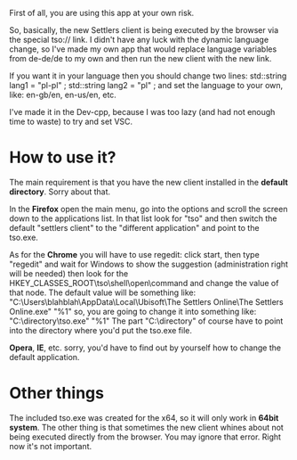 First of all, you are using this app at your own risk. 

So, basically, the new Settlers client is being executed by the browser via the special tso:// link. I didn't have any luck with the dynamic language change, so I've made my own app that would replace language variables from de-de/de to my own and then run the new client with the new link. 

If you want it in your language then you should change two lines: 
std::string lang1 = "pl-pl" ;
std::string lang2 = "pl" ;
and set the language to your own, like: en-gb/en, en-us/en, etc.

I've made it in the Dev-cpp, because I was too lazy (and had not enough time to waste) to try and set VSC. 

# How to use it?
The main requirement is that you have the new client installed in the **default directory**. Sorry about that. 

In the **Firefox** open the main menu, go into the options and scroll the screen down to the applications list. In that list look for "tso" and then switch the default "settlers client" to the "different application" and point to the tso.exe.

As for the **Chrome** you will have to use regedit: 
click start, then type "regedit" and wait for Windows to show the suggestion (administration right will be needed)
then look for the HKEY_CLASSES_ROOT\tso\shell\open\command and change the value of that node. 
The default value will be something like:
"C:\Users\blahblah\AppData\Local\Ubisoft\The Settlers Online\The Settlers Online.exe" "%1"
so, you are going to change it into something like:
"C:\directory\tso.exe" "%1" 
The part "C:\directory\" of course have to point into the directory where you'd put the tso.exe file. 

**Opera**, **IE**, etc. sorry, you'd have to find out by yourself how to change the default application. 

# Other things
The included tso.exe was created for the x64, so it will only work in **64bit system**. The other thing is that sometimes the new client whines about not being executed directly from the browser. You may ignore that error. Right now it's not important.
